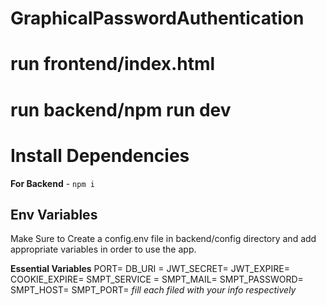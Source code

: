# GraphicalPasswordAuthentication
# run frontend/index.html
# run backend/npm run dev
# Install Dependencies

**For Backend** - `npm i`

## Env Variables

Make Sure to Create a config.env file in backend/config directory and add appropriate variables in order to use the app.

**Essential Variables**
PORT=
DB_URI =
JWT_SECRET=
JWT_EXPIRE=
COOKIE_EXPIRE=
SMPT_SERVICE =
SMPT_MAIL=
SMPT_PASSWORD=
SMPT_HOST=
SMPT_PORT=
_fill each filed with your info respectively_

